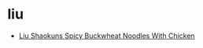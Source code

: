 # liu

 * [Liu Shaokuns Spicy Buckwheat Noodles With Chicken](../index/l/liu-shaokuns-spicy-buckwheat-noodles-with-chicken-107966.json)
